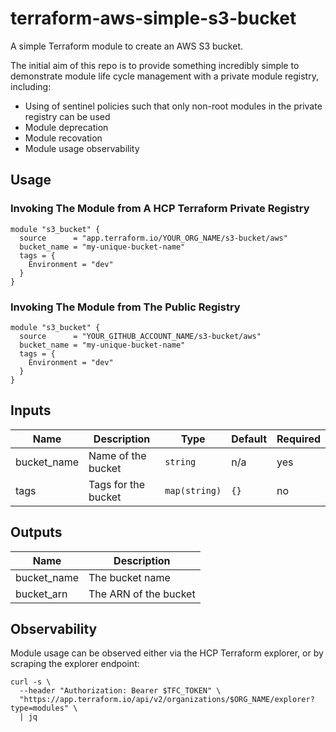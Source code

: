 # terraform-aws-simple-s3-bucket

A simple Terraform module to create an AWS S3 bucket.

The initial aim of this repo is to provide something incredibly simple to demonstrate module life cycle management with a private module registry,
including:

- Using of sentinel policies such that only non-root modules in the private registry can be used 
- Module deprecation
- Module recovation
- Module usage observability

## Usage

### Invoking The Module from A HCP Terraform Private Registry 

```hcl
module "s3_bucket" {
  source      = "app.terraform.io/YOUR_ORG_NAME/s3-bucket/aws"
  bucket_name = "my-unique-bucket-name"
  tags = {
    Environment = "dev"
  }
}
```

### Invoking The Module from The Public Registry 

```hcl
module "s3_bucket" {
  source      = "YOUR_GITHUB_ACCOUNT_NAME/s3-bucket/aws"
  bucket_name = "my-unique-bucket-name"
  tags = {
    Environment = "dev"
  }
}
```

## Inputs

| Name        | Description            | Type         | Default | Required |
|-------------|------------------------|--------------|---------|----------|
| bucket_name | Name of the bucket     | `string`     | n/a     | yes      |
| tags        | Tags for the bucket    | `map(string)`| `{}`    | no       |

## Outputs

| Name         | Description             |
|--------------|-------------------------|
| bucket_name  | The bucket name         |
| bucket_arn   | The ARN of the bucket   |

## Observability

Module usage can be observed either via the HCP Terraform explorer, or by scraping the explorer endpoint:
```
curl -s \
  --header "Authorization: Bearer $TFC_TOKEN" \
  "https://app.terraform.io/api/v2/organizations/$ORG_NAME/explorer?type=modules" \
  | jq
```
